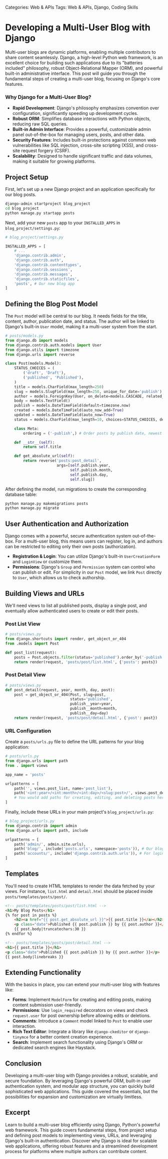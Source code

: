 Categories: Web & APIs
Tags: Web & APIs, Django, Coding Skills
# Developing a Multi-User Blog with Django

Multi-user blogs are dynamic platforms, enabling multiple contributors to share content seamlessly. Django, a high-level Python web framework, is an excellent choice for building such applications due to its "batteries included" philosophy, robust Object-Relational Mapper (ORM), and powerful built-in administrative interface. This post will guide you through the fundamental steps of creating a multi-user blog, focusing on Django's core features.

### Why Django for a Multi-User Blog?

*   **Rapid Development**: Django's philosophy emphasizes convention over configuration, significantly speeding up development cycles.
*   **Robust ORM**: Simplifies database interactions with Python objects, reducing raw SQL queries.
*   **Built-in Admin Interface**: Provides a powerful, customizable admin panel out-of-the-box for managing users, posts, and other data.
*   **Security Features**: Includes built-in protections against common web vulnerabilities like SQL injection, cross-site scripting (XSS), and cross-site request forgery (CSRF).
*   **Scalability**: Designed to handle significant traffic and data volumes, making it suitable for growing platforms.

## Project Setup

First, let's set up a new Django project and an application specifically for our blog posts.

```bash
django-admin startproject blog_project
cd blog_project
python manage.py startapp posts
```

Next, add your new `posts` app to your `INSTALLED_APPS` in `blog_project/settings.py`:

```python
# blog_project/settings.py

INSTALLED_APPS = [
    # ...
    'django.contrib.admin',
    'django.contrib.auth',
    'django.contrib.contenttypes',
    'django.contrib.sessions',
    'django.contrib.messages',
    'django.contrib.staticfiles',
    'posts', # Our new blog app
]
```

## Defining the Blog Post Model

The `Post` model will be central to our blog. It needs fields for the title, content, author, publication date, and status. The author will be linked to Django's built-in `User` model, making it a multi-user system from the start.

```python
# posts/models.py
from django.db import models
from django.contrib.auth.models import User
from django.utils import timezone
from django.urls import reverse

class Post(models.Model):
    STATUS_CHOICES = (
        ('draft', 'Draft'),
        ('published', 'Published'),
    )
    title = models.CharField(max_length=250)
    slug = models.SlugField(max_length=250, unique_for_date='publish')
    author = models.ForeignKey(User, on_delete=models.CASCADE, related_name='blog_posts')
    body = models.TextField()
    publish = models.DateTimeField(default=timezone.now)
    created = models.DateTimeField(auto_now_add=True)
    updated = models.DateTimeField(auto_now=True)
    status = models.CharField(max_length=10, choices=STATUS_CHOICES, default='draft')

    class Meta:
        ordering = ('-publish',) # Order posts by publish date, newest first

    def __str__(self):
        return self.title

    def get_absolute_url(self):
        return reverse('posts:post_detail',
                       args=[self.publish.year,
                             self.publish.month,
                             self.publish.day,
                             self.slug])
```

After defining the model, run migrations to create the corresponding database table:

```bash
python manage.py makemigrations posts
python manage.py migrate
```

## User Authentication and Authorization

Django comes with a powerful, secure authentication system out-of-the-box. For a multi-user blog, this means users can register, log in, and authors can be restricted to editing only their own posts (authorization).

*   **Registration & Login**: You can utilize Django's built-in `UserCreationForm` and `LoginView` or customize them.
*   **Permissions**: Django's `Group` and `Permission` system can control who can publish or edit. For simplicity in our `Post` model, we link `Post` directly to `User`, which allows us to check authorship.

## Building Views and URLs

We'll need views to list all published posts, display a single post, and eventually allow authenticated users to create or edit their posts.

### Post List View

```python
# posts/views.py
from django.shortcuts import render, get_object_or_404
from .models import Post

def post_list(request):
    posts = Post.objects.filter(status='published').order_by('-publish')
    return render(request, 'posts/post/list.html', {'posts': posts})
```

### Post Detail View

```python
# posts/views.py
def post_detail(request, year, month, day, post):
    post = get_object_or_404(Post, slug=post,
                             status='published',
                             publish__year=year,
                             publish__month=month,
                             publish__day=day)
    return render(request, 'posts/post/detail.html', {'post': post})
```

### URL Configuration

Create a `posts/urls.py` file to define the URL patterns for your blog application:

```python
# posts/urls.py
from django.urls import path
from . import views

app_name = 'posts'

urlpatterns = [
    path('', views.post_list, name='post_list'),
    path('<int:year>/<int:month>/<int:day>/<slug:post>/', views.post_detail, name='post_detail'),
    # You would add paths for creating, editing, and deleting posts here
]
```

Finally, include these URLs in your main project's `blog_project/urls.py`:

```python
# blog_project/urls.py
from django.contrib import admin
from django.urls import path, include

urlpatterns = [
    path('admin/', admin.site.urls),
    path('blog/', include('posts.urls', namespace='posts')), # Our blog app URLs
    path('accounts/', include('django.contrib.auth.urls')), # For login/logout/password reset etc.
]
```

## Templates

You'll need to create HTML templates to render the data fetched by your views. For instance, `list.html` and `detail.html` should be placed inside `posts/templates/posts/post/`.

```html
<!-- posts/templates/posts/post/list.html -->
<h1>My Blog Posts</h1>
{% for post in posts %}
    <h2><a href="{{ post.get_absolute_url }}">{{ post.title }}</a></h2>
    <p class="date">Published {{ post.publish }} by {{ post.author }}</p>
    {{ post.body|truncatechars:30 }}
{% endfor %}
```

```html
<!-- posts/templates/posts/post/detail.html -->
<h1>{{ post.title }}</h1>
<p class="date">Published {{ post.publish }} by {{ post.author }}</p>
{{ post.body|linebreaks }}
```

## Extending Functionality

With the basics in place, you can extend your multi-user blog with features like:

*   **Forms**: Implement `ModelForm` for creating and editing posts, making content submission user-friendly.
*   **Permissions**: Use `login_required` decorators on views and check `request.user` for post ownership before allowing edits or deletions.
*   **Comments**: Introduce a `Comment` model linked to `Post` to enable user interaction.
*   **Rich Text Editor**: Integrate a library like `django-ckeditor` or `django-tinymce` for a better content creation experience.
*   **Search**: Implement search functionality using Django's ORM or dedicated search engines like Haystack.

## Conclusion

Developing a multi-user blog with Django provides a robust, scalable, and secure foundation. By leveraging Django's powerful ORM, built-in user authentication system, and modular app structure, you can quickly build sophisticated web applications. This guide covered the essentials, but the possibilities for expansion and customization are virtually limitless.

## Excerpt
Learn to build a multi-user blog efficiently using Django, Python's powerful web framework. This guide covers fundamental steps, from project setup and defining post models to implementing views, URLs, and leveraging Django's built-in authentication. Discover why Django is ideal for scalable web applications, offering robust features and a streamlined development process for platforms where multiple authors can contribute content.